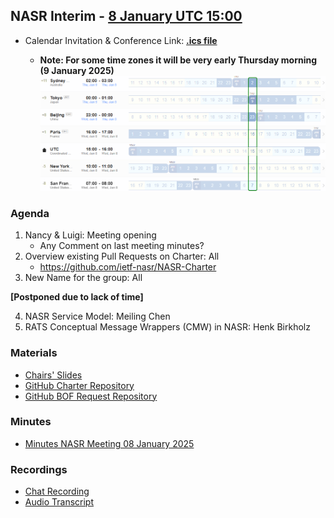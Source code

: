 ## NASR Interim - [8 January UTC 15:00](https://www.worldtimebuddy.com/?qm=1&lid=100,5391959,5128581,2988507,1816670,1850147&h=100&date=2025-1-8&sln=15-16&hf=1)
- Calendar Invitation & Conference Link: **[.ics file](./Material/NASR-08012025.ics)** 

    - **Note: For some time zones it will be very early Thursday morning (9 January 2025)** 
    ![image Meeting Time Zone](./Material/NASR-08012025-TZ.png)

### Agenda

1. Nancy & Luigi: Meeting opening
    - Any Comment on last meeting minutes?
2. Overview existing Pull Requests on Charter: All
    - https://github.com/ietf-nasr/NASR-Charter
3. New Name for the group: All

**[Postponed due to lack of time]**

4. NASR Service Model: Meiling Chen
5. RATS Conceptual Message Wrappers (CMW) in NASR: Henk Birkholz

### Materials

- [Chairs' Slides](./Material/NASR-Interim-Meeting-08-01-2025-v2.pdf)
- [GitHub Charter Repository](https://github.com/ietf-nasr/NASR-Charter)
- [GitHub BOF Request Repository](https://github.com/ietf-nasr/bof-request-IETF-122)

### Minutes

- [Minutes NASR Meeting 08 January 2025](./Material/NASR-Minutes-080125.md)

### Recordings

- [Chat Recording](./Material/GMT20250108-145323_RecordingnewChat.txt)
- [Audio Transcript](./Material/GMT20250108-145323_Recording.transcript.vtt) 


